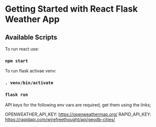 # Getting Started with React Flask Weather App

## Available Scripts

To run react use:

### `npm start`

To run flask activae venv:

### `. venv/bin/activate`
### `flask run`

API keys for the following env vars are required, get them using the links;

OPENWEATHER_API_KEY: https://openweathermap.org/
RAPID_API_KEY: https://rapidapi.com/wirefreethought/api/geodb-cities/